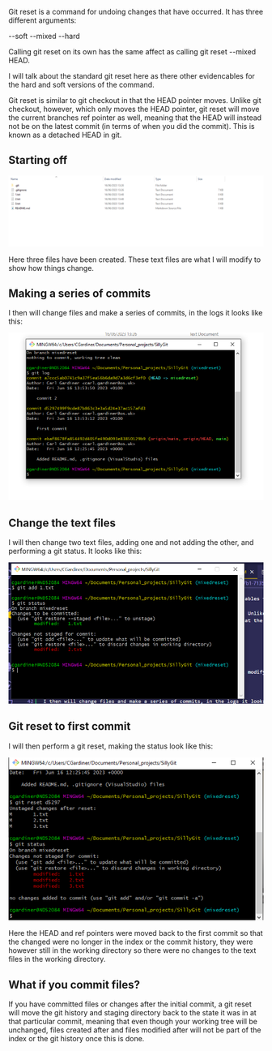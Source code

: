 Git reset is a command for undoing changes that have occurred. It has three different arguments:

--soft
--mixed
--hard

Calling git reset on its own has the same affect as calling git reset --mixed HEAD.

I will talk about the standard git reset here as there other evidencables for the hard and soft versions of the command.

Git reset is similar to git checkout in that the HEAD pointer moves. Unlike git checkout, however, which only moves the HEAD pointer, git reset will move the current branches ref pointer as well, meaning that the HEAD will instead not be on the latest commit (in terms of when you did the commit). This is known as a detached HEAD in git.

## Starting off 

![Git Reset mixed start](./images/gitresetmixedstart.png)

Here three files have been created. These text files are what I will modify to show how things change.

## Making a series of commits

I then will change files and make a series of commits, in the logs it looks like this:

![Git reset logs](./images/gitmixedresetlog.png)

## Change the text files

I will then change two text files, adding one and not adding the other, and performing a git status. It looks like this:

![Git reset status](./images/gitmixedresetstatus.png)

## Git reset to first commit

I will then perform a git reset, making the status look like this:

![Git mixed reset](./images/gitmixedresetreset.png)

Here the HEAD and ref pointers were moved back to the first commit so that the changed were no longer in the index or the commit history, they were however still in the working directory so there were no changes to the text files in the working directory.

## What if you commit files?

If you have committed files or changes after the initial commit, a git reset will move the git history and staging directory back to the state it was in at that particular commit, meaning that even though your working tree will be unchanged, files created after and files modified after will not be part of the index or the git history once this is done.
